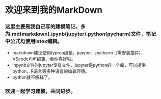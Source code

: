 # 欢迎来到我的MarkDown
### 这里主要是我自己写的建模笔记，多为.md(markdown).ipynb(jupyter).python(pycharm)文件，笔记中公式均使用latex编辑。
- markdown建议使用typroa编辑，jupyter，pycharm（需安装插件），VScode均可编辑，看你喜好啦。
- inpynb文件时jupyter专有文件，jupyter是python的一个库，可以提供python，R语言等多种语言的编辑环境。
- python就不解释了。
### 欢迎一起学习建模，共同进步。
